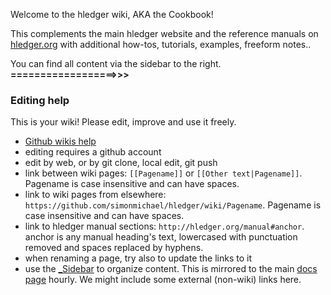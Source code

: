 Welcome to the hledger wiki, AKA the Cookbook!

This complements the main hledger website and the reference manuals on [hledger.org](http://hledger.org)
with additional how-tos, tutorials, examples, freeform notes..

You can find all content via the sidebar to the right.  **==================>>>**

### Editing help

This is your wiki! Please edit, improve and use it freely.

- [Github wikis help](https://help.github.com/categories/wiki)
- editing requires a github account
- edit by web, or by git clone, local edit, git push
- link between wiki pages: `[[Pagename]]` or `[[Other text|Pagename]]`. 
Pagename is case insensitive and can have spaces.
- link to wiki pages from elsewhere: `https://github.com/simonmichael/hledger/wiki/Pagename`. 
Pagename is case insensitive and can have spaces.
- link to hledger manual sections: `http://hledger.org/manual#anchor`. 
anchor is any manual heading's text, lowercased with punctuation removed and spaces replaced by hyphens.
- when renaming a page, try also to update the links to it
- use the [_Sidebar](_Sidebar/_edit) to organize content. 
This is mirrored to the main [docs page](http://hledger.org/docs) hourly.
We might include some external (non-wiki) links here.
